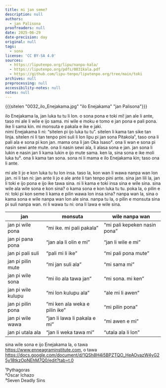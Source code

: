 ```yaml
---
title: mi jan seme?
description: null
authors:
  - jan Palisona
proofreaders: null
date: 2025-06-29
date-precision: day
original: null
tags:
  - sona
license: 'CC BY-SA 4.0'
sources:
  - https://liputenpo.org/lipu/nanpa-kala/
  - https://liputenpo.org/pdfs/0031kala.pdf
  - https://github.com/lipu-tenpo/liputenpo.org/tree/main/toki
archives: null
preprocessing: null
accessibility-notes: null
notes: null
---
```

{{{sitelen "0032_ilo_Enejakama.jpg" "ilo Enejakama" "jan Palisona"}}}

ilo Enejakama la, jan luka tu tu li lon. o sona pona e toki mi! jan ale li ante, taso mi ale li wile e ijo sama. mi wile e moku e tomo e jan pona e pali pona. ike li sama kin. mi monsuta e pakala e ike e jaki.  
nimi Enejakama li ni: “sitelen pi ijo luka tu tu”. sitelen li kama tan sike tan linja. sitelen ni li tan tenpo pini suli li lon lipu pi jan sona Pitakola¹, taso ona li pali ala e sona pi kon jan. mama ona li jan Oka Isaso². ona li wan e sona pi nasin sewi ante mute. ona li nasin sewi ala, li alasa sona e jan. jan sona li lukin e nasin jan li kama lukin e ijo mute sama. ken la, sina sona e ike moli luka tu³. ona li kama tan sona. sona ni li mama e ilo Enejakama kin; taso ona li ante.

mi ale li jo e kon luka tu tu lon insa. taso la, kon wan li wawa nanpa wan lon jan. ni li tan ni: jan ante li jo e ale ante li tan tenpo pini ante. sina jan lili la, jan li toki e ijo pona e ijo ike tawa sina. ni li kama e toki insa sina e wile sina.
sina wile ala wile sona e kon sina? o kama sona e kon luka tu tu. poka la, o pilin e ni: toki pi kon seme li kama e pilin wawa lon insa sina? nanpa wan la, sina o kama sona e wile nanpa wan lon ale sina. nanpa tu la, o pilin e monsuta sina pi suli nanpa wan. ni li wawa tu ni: ona li lawa e wile sina.


| jan                  | monsuta                                  | wile nanpa wan                |
|----------------------|------------------------------------------|-------------------------------|
| jan pi wile pona     | “mi ike. mi pali pakala”                 | “mi pali kepeken nasin pona”  |
| jan pi pana pona     | “jan ala li olin e mi”                   | “jan li wile e mi”            |
| jan pi pali suli     | “pali mi li ike”                         | “mi pali pona mute”           |
| jan pi pilin mute    | “mi jan suli ala”                        | “mi sama mi”                  |
| jan pi wile sona     | “mi ilo ala tawa jan”                    | “mi sona. mi ken”             |
| jan pi wile kulupu   | “mi lon kulupu ala”                      | “ale mi li awen”              |
| jan pi pilin pona    | “mi ken ala weka e pilin ike”            | “mi pilin pona”               |
| jan pi wile wawa     | “jan li lawa li pakala e mi”             | “mi awen e mi”                |
| jan pi utala ala     | “jan li weka tawa mi”                    | “utala ala li lon”            |

sina wile sona e ijo Enejakama la, o tawa <https://www.enneagraminstitute.com>, o tawa <https://docs.google.com/document/d/1QSh8H4i5BPZTQO_HeAOvazW4yG25y18tkzOpNEhM7Q0/edit?tab=t.0>

¹Pythagoras  
²Oscar Ichazo  
³Seven Deadly Sins  
